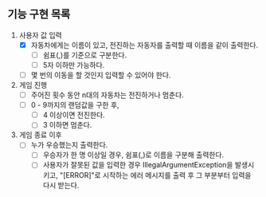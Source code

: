 ## 기능 구현 목록

1. 사용자 값 입력
    - [x] 자동차에게는 이름이 있고, 전진하는 자동자를 출력할 때 이름을 같이 출력한다.
        - [ ] 쉼표(,)를 기준으로 구분한다.
        - [ ] 5자 이하만 가능하다.
    - [ ] 몇 번의 이동을 할 것인지 입력할 수 있어야 한다.
2. 게임 진행
    - [ ] 주어진 횟수 동안 n대의 자동차는 전진하거나 멈춘다.
    - [ ] 0 - 9까지의 랜덤값을 구한 후, 
        - [ ] 4 이상이면 전진한다. 
        - [ ] 3 이하면 멈춘다.
3. 게임 종료 이후
    - [ ] 누가 우승했는지 출력한다.
        - [ ] 우승자가 한 명 이상일 경우, 쉼표(,)로 이름을 구분해 출력한다.
        - [ ] 사용자가 잘못된 값을 입력한 경우 IllegalArgumentException을 발생시키고, "[ERROR]"로 시작하는 에러 메시지를 출력 후 그 부분부터 입력을 다시 받는다.